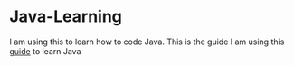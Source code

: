 # Java-Learning
I am using this to learn how to code Java.
This is the guide I am using this [guide](https://github.com/SciBorgs/SciGuides/blob/main/projects/intro-to-programming/README.md) to learn Java